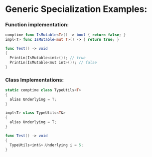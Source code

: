 # Generic Specialization Examples:

### Function implementation:
```swift
comptime func IsMutable<T>() -> bool { return false; }
impl<T> func IsMutable<mut T>() -> { return true; }

func Test() -> void
{
  PrintLn(IsMutable<int>()); // true
  PrintLn(IsMutable<mut int>()); // false
}
```

### Class Implementations:
```swift
static comptime class TypeUtils<T>
{
  alias Underlying = T;
}

impl<T> class TypeUtils<T&>
{
  alias Underlying = T;
}

func Test() -> void
{
  TypeUtils<int&>.Underlying i = 5;
}
```

